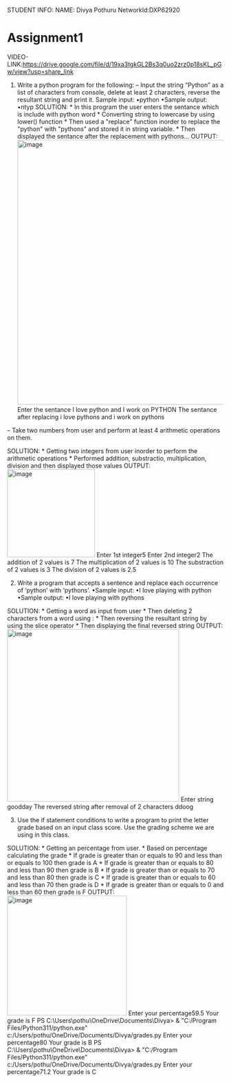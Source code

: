 STUDENT INFO:
NAME: Divya Pothuru
NetworkId:DXP62920

# Assignment1

VIDEO-LINK:https://drive.google.com/file/d/19xa3tgkGL2Bs3q0uo2zrz0p18sKL_pGw/view?usp=share_link

1. Write a python program for the following:
– Input the string “Python” as a list of characters from console, delete at least 2 characters, reverse the
resultant string and print it.
Sample input:
•python
•Sample output:
•ntyp
SOLUTION: * In this program the user enters the sentance which is include with python word
          * Converting string to lowercase by using lower() function
          * Then used a "replace" function inorder to replace the "python" with "pythons" and stored it in string variable.
          * Then displayed the sentance after the replacement with pythons...
OUTPUT:<img width="614" alt="image" src="https://user-images.githubusercontent.com/122486644/212188983-e8ff57ad-7059-4695-8da8-d2859511d22b.png">
           Enter the sentance I love python and I work on PYTHON
           The sentance after replacing   i love pythons and i work on pythons 
  
– Take two numbers from user and perform at least 4 arithmetic operations on them.

SOLUTION: * Getting two integers from user inorder to perform  the arithmetic operations
          * Performed addition, substractio, multiplication, division and then displayed those values
OUTPUT: <img width="204" alt="image" src="https://user-images.githubusercontent.com/122486644/212193725-fc02f939-85ba-4650-b966-5bd549b7d96b.png">
        Enter 1st integer5
        Enter 2nd integer2
        The addition of 2 values is 7
        The multiplication of 2 values is 10
        The substraction of 2 values is 3
        The division of 2 values is 2.5

2. Write a program that accepts a sentence and replace each occurrence of ‘python’ with ‘pythons’.
•Sample input:
•I love playing with python
•Sample output:
•I love playing with pythons

SOLUTION: * Getting a word as input from user
          * Then deleting 2 characters from a word using :
          * Then reversing the resultant string by using the slice operator
          * Then displaying the final reversed string
OUTPUT: <img width="400" alt="image" src="https://user-images.githubusercontent.com/122486644/212196336-052fa575-a5b4-4b42-aa3e-c2144e185bdf.png">
        Enter string goodday
        The reversed string after removal of 2 characters ddoog 
       
 3. Use the if statement conditions to write a program to print the letter grade based on an input class score. Use
the grading scheme we are using in this class.

SOLUTION: * Getting an percentage from user.
          * Based on percentage calculating the grade
          * If grade is greater than or equals to 90 and less than or equals to 100 then grade is A
          * If grade is greater than or equals to 80 and less than 90 then grade is B
          * If grade is greater than or equals to 70 and less than 80 then grade is C
          * If grade is greater than or equals to 60 and less than 70 then grade is D
          * If grade is greater than or equals to 0 and less than 60 then grade is F
 OUTPUT: <img width="278" alt="image" src="https://user-images.githubusercontent.com/122486644/212198681-3de93aaa-64ec-4bee-beeb-0c2ec5419485.png">
         Enter your percentage59.5
         Your grade is F
        PS C:\Users\pothu\OneDrive\Documents\Divya> & "C:/Program Files/Python311/python.exe" c:/Users/pothu/OneDrive/Documents/Divya/grades.py
        Enter your percentage80
        Your grade is B
        PS C:\Users\pothu\OneDrive\Documents\Divya> & "C:/Program Files/Python311/python.exe" c:/Users/pothu/OneDrive/Documents/Divya/grades.py
        Enter your percentage71.2
       Your grade is C

           
